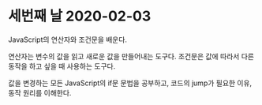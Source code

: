 # 세번째 날 2020-02-03

JavaScript의 연산자와 조건문을 배운다.

연산자는 변수의 값을 읽고 새로운 값을 만들어내는 도구다.
조건문은 값에 따라서 다른 동작을 하고 싶을 때 사용하는 도구다.


값을 변경하는 모든 
JavaScript의 if문 문법을 공부하고, 코드의 jump가 필요한 이유,
동작 원리를 이해한다.